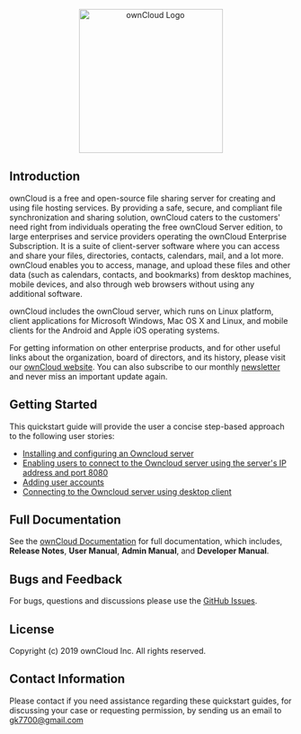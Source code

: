 <p align="center">
  <img src="https://user-images.githubusercontent.com/40832072/55623859-cf50e280-57c1-11e9-814b-8bdac30adac6.png" width="256" title="ownCloud Logo">
</p>

## Introduction

ownCloud is a free and open-source file sharing server for creating and using file hosting services. By providing a safe, secure, and compliant file synchronization and sharing solution, ownCloud caters to the customers' need right from individuals operating the free ownCloud Server edition, to large enterprises and service providers operating the ownCloud Enterprise Subscription. It is a suite of client-server software where you can access and share your files, directories, contacts, calendars, mail, and a lot more. ownCloud enables you to access, manage, and upload these files and other data (such as calendars, contacts, and bookmarks) from desktop machines, mobile devices, and also through web browsers without using any additional software.   

ownCloud includes the ownCloud server, which runs on Linux platform, client applications for Microsoft Windows, Mac OS X and Linux, and mobile clients for the Android and Apple iOS operating systems.

For getting information on other enterprise products, and for other useful links about the organization, board of directors, and its history, please visit our [ownCloud website](https://owncloud.org/).
You can also subscribe to our monthly [newsletter](https://owncloud.org/newsletter/) and never miss an important update again.

## Getting Started
This quickstart guide will provide the user a concise step-based approach to the following user stories:
* [Installing and configuring an Owncloud server](https://RedhatTest2304.github.io/Redhat-Technical-Writer-Test/Installing/)
* [Enabling users to connect to the Owncloud server using the server's IP address and port 8080](https://github.com/gk7700/connecting-to-an-ownCloud-Server-using-Desktop-Client/blob/master/index.md)
* [Adding user accounts](https://github.com/gk7700/Quickstart/blob/master/index.md) 
* [Connecting to the Owncloud server using desktop client](https://github.com/gk7700/connecting-to-an-ownCloud-Server-using-Desktop-Client/blob/master/index.md)

 ## Full Documentation  
 
See the [ownCloud Documentation](https://doc.owncloud.com/server/) for full documentation, which includes, **Release Notes**, **User Manual**, **Admin Manual**, and **Developer Manual**.

## Bugs and Feedback

For bugs, questions and discussions please use the [GitHub Issues](https://github.com/gk7700/Introduction/issues).  

## License

Copyright (c) 2019 ownCloud Inc. All rights reserved.

## Contact Information

Please contact if you need assistance regarding these quickstart guides, for discussing your case or requesting permission, by sending us an email to <gk7700@gmail.com>
